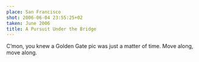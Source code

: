 ```yaml
---
place: San Francisco
shot: 2006-06-04 23:55:25+02
taken: June 2006
title: A Pursuit Under the Bridge
---
```


C’mon, you knew a Golden Gate pic was just a matter of time. Move along, move along.

